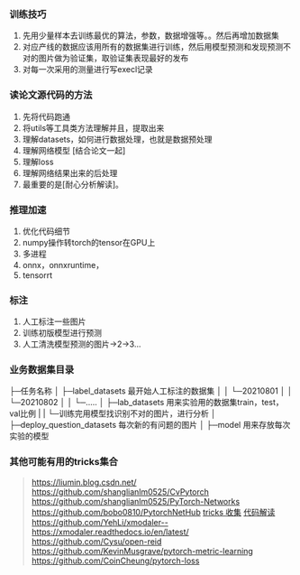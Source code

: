 ### 训练技巧
1. 先用少量样本去训练最优的算法，参数，数据增强等。。然后再增加数据集
2. 对应产线的数据应该用所有的数据集进行训练，然后用模型预测和发现预测不对的图片做为验证集，取验证集表现最好的发布
3. 对每一次采用的测量进行写execl记录

### 读论文源代码的方法
1. 先将代码跑通
2. 将utils等工具类方法理解并且，提取出来
3. 理解datasets，如何进行数据处理，也就是数据预处理
4. 理解网络模型 [结合论文一起]
5. 理解loss
6. 理解网络结果出来的后处理
7. 最重要的是[耐心分析解读]。

### 推理加速
1. 优化代码细节
2. numpy操作转torch的tensor在GPU上
3. 多进程
4. onnx，onnxruntime，
5. tensorrt

### 标注
1. 人工标注一些图片
2. 训练初版模型进行预测
3. 人工清洗模型预测的图片->2->3...

### 业务数据集目录
├─任务名称
│  ├─label_datasets 最开始人工标注的数据集
│  │  └─20210801
│  │  └─20210802
│  │  └─.....
│  ├─lab_datasets 用来实验用的数据集train，test，val比例
|  |    └─训练完用模型找识别不对的图片，进行分析
│  ├─deploy_question_datasets 每次新的有问题的图片
│  ├─model 用来存放每次实验的模型


### 其他可能有用的tricks集合
> https://liumin.blog.csdn.net/
> https://github.com/shanglianlm0525/CvPytorch
> https://github.com/shanglianlm0525/PyTorch-Networks
> https://github.com/bobo0810/PytorchNetHub
> [tricks 收集](https://github.com/xmu-xiaoma666/External-Attention-pytorch#23-Residual-Attention-Usage)
> [代码解读](https://blog.csdn.net/shenjianhua005/article/details/117414292)
> https://github.com/YehLi/xmodaler--https://xmodaler.readthedocs.io/en/latest/
> https://github.com/Cysu/open-reid
> https://github.com/KevinMusgrave/pytorch-metric-learning
> https://github.com/CoinCheung/pytorch-loss